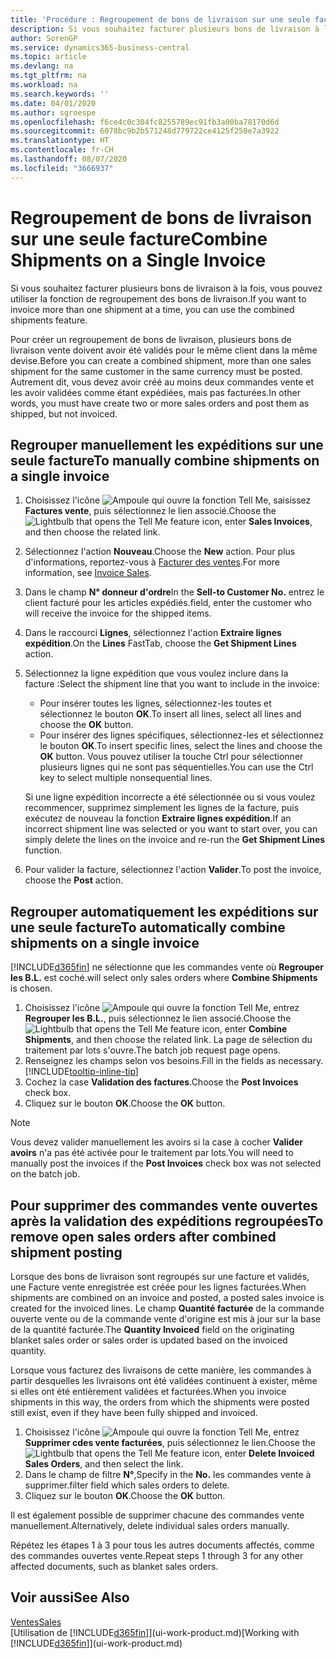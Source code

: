 ```yaml
---
title: 'Procédure : Regroupement de bons de livraison sur une seule facture | Microsoft Docs'
description: Si vous souhaitez facturer plusieurs bons de livraison à la fois, vous pouvez utiliser la fonction de regroupement des bons de livraison.
author: SorenGP
ms.service: dynamics365-business-central
ms.topic: article
ms.devlang: na
ms.tgt_pltfrm: na
ms.workload: na
ms.search.keywords: ''
ms.date: 04/01/2020
ms.author: sgroespe
ms.openlocfilehash: f6ce4c0c304fc8255789ec91fb3a00ba78170d6d
ms.sourcegitcommit: 6078bc9b2b571248d779722ce4125f250e7a3922
ms.translationtype: HT
ms.contentlocale: fr-CH
ms.lasthandoff: 08/07/2020
ms.locfileid: "3666937"
---
```

# <a name="combine-shipments-on-a-single-invoice"></a><span data-ttu-id="12282-103">Regroupement de bons de livraison sur une seule facture</span><span class="sxs-lookup"><span data-stu-id="12282-103">Combine Shipments on a Single Invoice</span></span>
<span data-ttu-id="12282-104">Si vous souhaitez facturer plusieurs bons de livraison à la fois, vous pouvez utiliser la fonction de regroupement des bons de livraison.</span><span class="sxs-lookup"><span data-stu-id="12282-104">If you want to invoice more than one shipment at a time, you can use the combined shipments feature.</span></span>  

<span data-ttu-id="12282-105">Pour créer un regroupement de bons de livraison, plusieurs bons de livraison vente doivent avoir été validés pour le même client dans la même devise.</span><span class="sxs-lookup"><span data-stu-id="12282-105">Before you can create a combined shipment, more than one sales shipment for the same customer in the same currency must be posted.</span></span> <span data-ttu-id="12282-106">Autrement dit, vous devez avoir créé au moins deux commandes vente et les avoir validées comme étant expédiées, mais pas facturées.</span><span class="sxs-lookup"><span data-stu-id="12282-106">In other words, you must have create two or more sales orders and post them as shipped, but not invoiced.</span></span> 

## <a name="to-manually-combine-shipments-on-a-single-invoice"></a><span data-ttu-id="12282-107">Regrouper manuellement les expéditions sur une seule facture</span><span class="sxs-lookup"><span data-stu-id="12282-107">To manually combine shipments on a single invoice</span></span>  
1. <span data-ttu-id="12282-108">Choisissez l'icône ![Ampoule qui ouvre la fonction Tell Me](media/ui-search/search_small.png "Dites-moi ce que vous voulez faire"), saisissez **Factures vente**, puis sélectionnez le lien associé.</span><span class="sxs-lookup"><span data-stu-id="12282-108">Choose the ![Lightbulb that opens the Tell Me feature](media/ui-search/search_small.png "Tell me what you want to do") icon, enter **Sales Invoices**, and then choose the related link.</span></span>  
2. <span data-ttu-id="12282-109">Sélectionnez l'action **Nouveau**.</span><span class="sxs-lookup"><span data-stu-id="12282-109">Choose the **New** action.</span></span> <span data-ttu-id="12282-110">Pour plus d'informations, reportez-vous à [Facturer des ventes](sales-how-invoice-sales.md).</span><span class="sxs-lookup"><span data-stu-id="12282-110">For more information, see [Invoice Sales](sales-how-invoice-sales.md).</span></span>
3. <span data-ttu-id="12282-111">Dans le champ **N° donneur d'ordre**</span><span class="sxs-lookup"><span data-stu-id="12282-111">In the **Sell-to Customer No.**</span></span> <span data-ttu-id="12282-112">entrez le client facturé pour les articles expédiés.</span><span class="sxs-lookup"><span data-stu-id="12282-112">field, enter the customer who will receive the invoice for the shipped items.</span></span>  
4. <span data-ttu-id="12282-113">Dans le raccourci **Lignes**, sélectionnez l'action **Extraire lignes expédition**.</span><span class="sxs-lookup"><span data-stu-id="12282-113">On the **Lines** FastTab, choose the **Get Shipment Lines** action.</span></span>  
5. <span data-ttu-id="12282-114">Sélectionnez la ligne expédition que vous voulez inclure dans la facture :</span><span class="sxs-lookup"><span data-stu-id="12282-114">Select the shipment line that you want to include in the invoice:</span></span>  

    - <span data-ttu-id="12282-115">Pour insérer toutes les lignes, sélectionnez-les toutes et sélectionnez le bouton **OK**.</span><span class="sxs-lookup"><span data-stu-id="12282-115">To insert all lines, select all lines and choose the **OK** button.</span></span>  
    - <span data-ttu-id="12282-116">Pour insérer des lignes spécifiques, sélectionnez-les et sélectionnez le bouton **OK**.</span><span class="sxs-lookup"><span data-stu-id="12282-116">To insert specific lines, select the lines and choose the **OK** button.</span></span> <span data-ttu-id="12282-117">Vous pouvez utiliser la touche Ctrl pour sélectionner plusieurs lignes qui ne sont pas séquentielles.</span><span class="sxs-lookup"><span data-stu-id="12282-117">You can use the Ctrl key to select multiple nonsequential lines.</span></span>  

    <span data-ttu-id="12282-118">Si une ligne expédition incorrecte a été sélectionnée ou si vous voulez recommencer, supprimez simplement les lignes de la facture, puis exécutez de nouveau la fonction **Extraire lignes expédition**.</span><span class="sxs-lookup"><span data-stu-id="12282-118">If an incorrect shipment line was selected or you want to start over, you can simply delete the lines on the invoice and re-run the **Get Shipment Lines** function.</span></span>  
7. <span data-ttu-id="12282-119">Pour valider la facture, sélectionnez l'action **Valider**.</span><span class="sxs-lookup"><span data-stu-id="12282-119">To post the invoice, choose the **Post** action.</span></span>  

## <a name="to-automatically-combine-shipments-on-a-single-invoice"></a><span data-ttu-id="12282-120">Regrouper automatiquement les expéditions sur une seule facture</span><span class="sxs-lookup"><span data-stu-id="12282-120">To automatically combine shipments on a single invoice</span></span>  
[!INCLUDE[d365fin](includes/d365fin_md.md)] <span data-ttu-id="12282-121">ne sélectionne que les commandes vente où **Regrouper les B.L.** est coché.</span><span class="sxs-lookup"><span data-stu-id="12282-121">will select only sales orders where **Combine Shipments** is chosen.</span></span> 

1. <span data-ttu-id="12282-122">Choisissez l'icône ![Ampoule qui ouvre la fonction Tell Me](media/ui-search/search_small.png "Dites-moi ce que vous voulez faire"), entrez **Regrouper les B.L.**, puis sélectionnez le lien associé.</span><span class="sxs-lookup"><span data-stu-id="12282-122">Choose the ![Lightbulb that opens the Tell Me feature](media/ui-search/search_small.png "Tell me what you want to do") icon, enter **Combine Shipments**, and then choose the related link.</span></span> <span data-ttu-id="12282-123">La page de sélection du traitement par lots s'ouvre.</span><span class="sxs-lookup"><span data-stu-id="12282-123">The batch job request page opens.</span></span>  
2. <span data-ttu-id="12282-124">Renseignez les champs selon vos besoins.</span><span class="sxs-lookup"><span data-stu-id="12282-124">Fill in the fields as necessary.</span></span> [!INCLUDE[tooltip-inline-tip](includes/tooltip-inline-tip_md.md)]
3. <span data-ttu-id="12282-125">Cochez la case **Validation des factures**.</span><span class="sxs-lookup"><span data-stu-id="12282-125">Choose the **Post Invoices** check box.</span></span>  
4. <span data-ttu-id="12282-126">Cliquez sur le bouton **OK**.</span><span class="sxs-lookup"><span data-stu-id="12282-126">Choose the **OK** button.</span></span>  

> [!NOTE]  
>  <span data-ttu-id="12282-127">Vous devez valider manuellement les avoirs si la case à cocher **Valider avoirs** n'a pas été activée pour le traitement par lots.</span><span class="sxs-lookup"><span data-stu-id="12282-127">You will need to manually post the invoices if the **Post Invoices** check box was not selected on the batch job.</span></span>  

## <a name="to-remove-open-sales-orders-after-combined-shipment-posting"></a><span data-ttu-id="12282-128">Pour supprimer des commandes vente ouvertes après la validation des expéditions regroupées</span><span class="sxs-lookup"><span data-stu-id="12282-128">To remove open sales orders after combined shipment posting</span></span> 
<span data-ttu-id="12282-129">Lorsque des bons de livraison sont regroupés sur une facture et validés, une Facture vente enregistrée est créée pour les lignes facturées.</span><span class="sxs-lookup"><span data-stu-id="12282-129">When shipments are combined on an invoice and posted, a posted sales invoice is created for the invoiced lines.</span></span> <span data-ttu-id="12282-130">Le champ **Quantité facturée** de la commande ouverte vente ou de la commande vente d'origine est mis à jour sur la base de la quantité facturée.</span><span class="sxs-lookup"><span data-stu-id="12282-130">The **Quantity Invoiced** field on the originating blanket sales order or sales order is updated based on the invoiced quantity.</span></span>  

<span data-ttu-id="12282-131">Lorsque vous facturez des livraisons de cette manière, les commandes à partir desquelles les livraisons ont été validées continuent à exister, même si elles ont été entièrement validées et facturées.</span><span class="sxs-lookup"><span data-stu-id="12282-131">When you invoice shipments in this way, the orders from which the shipments were posted still exist, even if they have been fully shipped and invoiced.</span></span>   

1. <span data-ttu-id="12282-132">Choisissez l'icône ![Ampoule qui ouvre la fonction Tell Me](media/ui-search/search_small.png "Dites-moi ce que vous voulez faire"), entrez **Supprimer cdes vente facturées**, puis sélectionnez le lien.</span><span class="sxs-lookup"><span data-stu-id="12282-132">Choose the ![Lightbulb that opens the Tell Me feature](media/ui-search/search_small.png "Tell me what you want to do") icon, enter **Delete Invoiced Sales Orders**, and then select the link.</span></span>  
2. <span data-ttu-id="12282-133">Dans le champ de filtre **N°**,</span><span class="sxs-lookup"><span data-stu-id="12282-133">Specify in the **No.**</span></span> <span data-ttu-id="12282-134">les commandes vente à supprimer.</span><span class="sxs-lookup"><span data-stu-id="12282-134">filter field which sales orders to delete.</span></span>  
3. <span data-ttu-id="12282-135">Cliquez sur le bouton **OK**.</span><span class="sxs-lookup"><span data-stu-id="12282-135">Choose the **OK** button.</span></span>  

<span data-ttu-id="12282-136">Il est également possible de supprimer chacune des commandes vente manuellement.</span><span class="sxs-lookup"><span data-stu-id="12282-136">Alternatively, delete individual sales orders manually.</span></span>  

<span data-ttu-id="12282-137">Répétez les étapes 1 à 3 pour tous les autres documents affectés, comme des commandes ouvertes vente.</span><span class="sxs-lookup"><span data-stu-id="12282-137">Repeat steps 1 through 3 for any other affected documents, such as blanket sales orders.</span></span>

## <a name="see-also"></a><span data-ttu-id="12282-138">Voir aussi</span><span class="sxs-lookup"><span data-stu-id="12282-138">See Also</span></span>  
[<span data-ttu-id="12282-139">Ventes</span><span class="sxs-lookup"><span data-stu-id="12282-139">Sales</span></span>](sales-manage-sales.md)  
<span data-ttu-id="12282-140">[Utilisation de [!INCLUDE[d365fin](includes/d365fin_md.md)]](ui-work-product.md)</span><span class="sxs-lookup"><span data-stu-id="12282-140">[Working with [!INCLUDE[d365fin](includes/d365fin_md.md)]](ui-work-product.md)</span></span>
